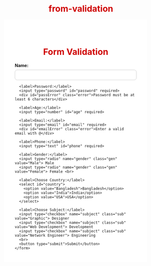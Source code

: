 # from-validation

<!DOCTYPE html>
<html lang="en">
<head>
  <meta charset="UTF-8">
  <meta name="viewport" content="width=device-width, initial-scale=1.0">
  <title>Gorgeous Form Validation</title>
  <script src="https://cdn.jsdelivr.net/npm/sweetalert2@11"></script>
  <style>

    body {
      font-family: Arial, sans-serif;
      background: linear-gradient(135deg, #f8f9fa, #dbe9f4);
      display: flex;
      justify-content: center;
      align-items: center;
      height: 580px;
    }

    .form-container {
      background: #fff;
      padding: 25px 35px;
      /* box-shadow: 0 6px 18px rgba(0,0,0,0.1); */
      max-width: 400px;
      width: 100%;
    }

    
    h1 {
      color: #cf0000;
      text-align: center;
      padding-top: 25px;
    }

    label {
      font-weight: bold;
      margin-top: 10px;
      display: block;
    }

    input, select, button {
      padding: 8px;
      margin-top: 6px;
      border: 1px solid #ccc;
      border-radius: 8px;
      font-size: 14px;
      transition: 0.3s;
      width: 100%;
      box-sizing: border-box;
    }

    .sub{width: 30px;}

    .gen{width: 30px;}

    input:focus, select:focus { border-color: #0077b6; }

    button {
      background: #05703e;
      color: white;
      font-size: 16px;
      font-weight: bold;
      cursor: pointer;
      margin-top: 15px;
      transition: 0.3s;
    }

    button:hover {
      background: #005f8a;
      transform: scale(1.05);
    }

    .error {
      color: red;
      font-size: 12px;
      margin-top: 3px;
      display: none;
      transition: 0.3s;
    }

    .popup-box {
      display: grid;
      grid-template-columns: 1fr 1fr;
      gap: 12px;
      text-align: left;
    }

    .popup-item {
      background: #f1f9ff;
      padding: 10px;
      border-radius: 8px;
      box-shadow: 0 2px 6px rgba(0,0,0,0.1);
    }

    .popup-item b {
      display: block;
      color: #005f8a;
      margin-bottom: 4px;
    }

    input.valid {
      border-color: green;
      border-width: thick;
    }

    input.invalid {
      border-color: red;
      border-width: thick;
    }

  </style>
</head>

<body>
  <div class="form-container">
    <h1>Form Validation</h1>
    <form id="form">
      <label>Name:</label>
      <input type="text" id="name" required>
      <div id="nameError" class="error">Name must be at least 3 characters</div>

      <label>Password:</label>
      <input type="password" id="password" required>
      <div id="passError" class="error">Password must be at least 6 characters</div>

      <label>Age:</label>
      <input type="number" id="age" required>

      <label>Email:</label>
      <input type="email" id="email" required>
      <div id="emailError" class="error">Enter a valid email with @</div>

      <label>Phone:</label>
      <input type="text" id="phone" required>

      <label>Gender:</label>
      <input type="radio" name="gender" class="gen" value="Male"> Male
      <input type="radio" name="gender" class="gen" value="Female"> Female <br>

      <label>Choose Country:</label>
      <select id="country">
        <option value="Bangladesh">Bangladesh</option>
        <option value="India">India</option>
        <option value="USA">USA</option>
      </select>

      <label>Choose Subject:</label>
      <input type="checkbox" name="subject" class="sub" value="Graphic"> Designer 
      <input type="checkbox" name="subject" class="sub" value="Web Development"> Development
      <input type="checkbox" name="subject" class="sub" value="Network Engineer"> Engineering
      <br>
      <button type="submit">Submit</button>
    </form>
  </div>

  <script>
    class FormValidator {
      constructor(formId) {
        this.form = document.getElementById(formId);
        this.fields = {
          name: document.getElementById("name"),
          password: document.getElementById("password"),
          email: document.getElementById("email")
        };
        this.errors = {
          name: document.getElementById("nameError"),
          password: document.getElementById("passError"),
          email: document.getElementById("emailError")
        };
        this.addEventListeners();
      }

      addEventListeners() {
        // Live validation
        this.fields.name.addEventListener("input", () => this.validateName());
        this.fields.password.addEventListener("input", () => this.validatePassword());
        this.fields.email.addEventListener("input", () => this.validateEmail());

        // Form submit
        this.form.addEventListener("submit", (e) => {
          e.preventDefault();
          if (this.validateForm()) this.showPopup();
        });
      }

      validateName() {
        const name = this.fields.name.value.trim();
        if (name.length >= 3) {
          this.fields.name.classList.add("valid");
          this.fields.name.classList.remove("invalid");
          this.errors.name.style.display = "none";
          return true;
        } else {
          this.fields.name.classList.add("invalid");
          this.fields.name.classList.remove("valid");
          this.errors.name.style.display = "block";
          return false;
        }
      }

      validatePassword() {
        const password = this.fields.password.value.trim();
        if (password.length >= 6) {
          this.fields.password.classList.add("valid");
          this.fields.password.classList.remove("invalid");
          this.errors.password.style.display = "none";
          return true;
        } else {
          this.fields.password.classList.add("invalid");
          this.fields.password.classList.remove("valid");
          this.errors.password.style.display = "block";
          return false;
        }
      }

      validateEmail() {
        const email = this.fields.email.value.trim();
        if (email.includes("@")) {
          this.fields.email.classList.add("valid");
          this.fields.email.classList.remove("invalid");
          this.errors.email.style.display = "none";
          return true;
        } else {
          this.fields.email.classList.add("invalid");
          this.fields.email.classList.remove("valid");
          this.errors.email.style.display = "block";
          return false;
        }
      }

      validateForm() {
        const validName = this.validateName();
        const validPassword = this.validatePassword();
        const validEmail = this.validateEmail();
        return validName && validPassword && validEmail;
      }

      showPopup() {
        const name = this.fields.name.value.trim();
        const password = this.fields.password.value.trim();
        const age = document.getElementById("age").value;
        const email = this.fields.email.value.trim();
        const phone = document.getElementById("phone").value.trim();
        const gender = document.querySelector('input[name="gender"]:checked')?.value || "Not Selected";
        const country = document.getElementById("country").value;
        const subjects = Array.from(document.querySelectorAll('input[name="subject"]:checked'))
                          .map(s => s.value).join(", ") || "Not Selected";

        const maskedPassword = "●".repeat(password.length);

        Swal.fire({
          title: '<span style="background:linear-gradient(red);-webkit-background-clip:text;color:transparent;">Form Submitted!</span>',
          html: `
            <div class="popup-box">
              <div class="popup-item"><b>Name</b> ${name}</div>
              <div class="popup-item"><b>Password</b> ${maskedPassword}</div>
              <div class="popup-item"><b>Age</b> ${age}</div>
              <div class="popup-item"><b>Email</b> ${email}</div>
              <div class="popup-item"><b>Phone</b> ${phone}</div>
              <div class="popup-item"><b>Gender</b> ${gender}</div>
              <div class="popup-item"><b>Country</b> ${country}</div>
              <div class="popup-item"><b>Subject(s)</b> ${subjects}</div>
            </div>
          `,
          icon: "success",
          confirmButtonText: "OK",
          confirmButtonColor: "#0077b6",
          width: 600
        }).then(() => {
          this.form.reset();
          Object.values(this.fields).forEach(f => f.classList.remove("valid", "invalid"));
        });
      }
    }

    // Initialize validator
    new FormValidator("form");
  </script>
</body>
</html>

